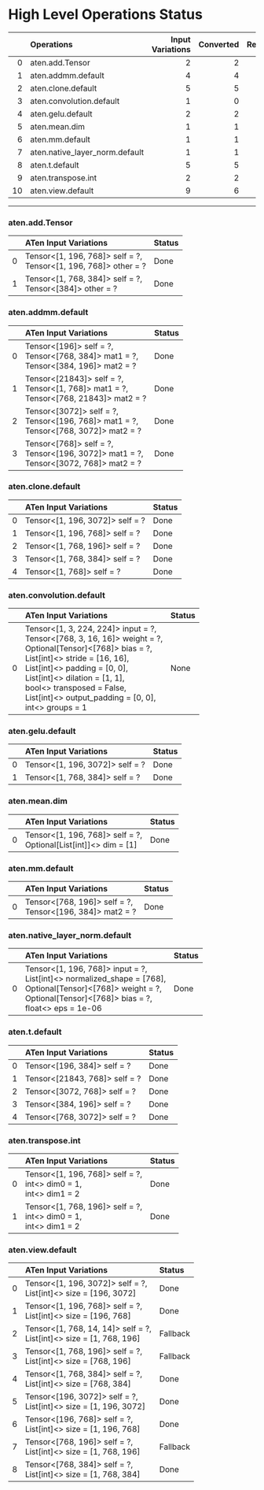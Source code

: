# High Level Operations Status
|    | Operations                     |   Input Variations |   Converted |   Removed |   Fallback | Completed   |   Generality Score |
|---:|:-------------------------------|-------------------:|------------:|----------:|-----------:|:------------|-------------------:|
|  0 | aten.add.Tensor                |                  2 |           2 |         0 |          0 | ✅          |               1    |
|  1 | aten.addmm.default             |                  4 |           4 |         0 |          0 | ✅          |               1    |
|  2 | aten.clone.default             |                  5 |           5 |         0 |          0 | ✅          |               1    |
|  3 | aten.convolution.default       |                  1 |           0 |         0 |          0 | ✘           |               0    |
|  4 | aten.gelu.default              |                  2 |           2 |         0 |          0 | ✅          |               1    |
|  5 | aten.mean.dim                  |                  1 |           1 |         0 |          0 | ✅          |               1    |
|  6 | aten.mm.default                |                  1 |           1 |         0 |          0 | ✅          |               1    |
|  7 | aten.native_layer_norm.default |                  1 |           1 |         0 |          0 | ✅          |               1    |
|  8 | aten.t.default                 |                  5 |           5 |         0 |          0 | ✅          |               1    |
|  9 | aten.transpose.int             |                  2 |           2 |         0 |          0 | ✅          |               1    |
| 10 | aten.view.default              |                  9 |           6 |         0 |          3 | 🚧          |               0.67 |
***
### aten.add.Tensor
|    | ATen Input Variations                                              | Status   |
|---:|:-------------------------------------------------------------------|:---------|
|  0 | Tensor<[1, 196, 768]> self = ?,<br>Tensor<[1, 196, 768]> other = ? | Done     |
|  1 | Tensor<[1, 768, 384]> self = ?,<br>Tensor<[384]> other = ?         | Done     |
### aten.addmm.default
|    | ATen Input Variations                                                                    | Status   |
|---:|:-----------------------------------------------------------------------------------------|:---------|
|  0 | Tensor<[196]> self = ?,<br>Tensor<[768, 384]> mat1 = ?,<br>Tensor<[384, 196]> mat2 = ?   | Done     |
|  1 | Tensor<[21843]> self = ?,<br>Tensor<[1, 768]> mat1 = ?,<br>Tensor<[768, 21843]> mat2 = ? | Done     |
|  2 | Tensor<[3072]> self = ?,<br>Tensor<[196, 768]> mat1 = ?,<br>Tensor<[768, 3072]> mat2 = ? | Done     |
|  3 | Tensor<[768]> self = ?,<br>Tensor<[196, 3072]> mat1 = ?,<br>Tensor<[3072, 768]> mat2 = ? | Done     |
### aten.clone.default
|    | ATen Input Variations           | Status   |
|---:|:--------------------------------|:---------|
|  0 | Tensor<[1, 196, 3072]> self = ? | Done     |
|  1 | Tensor<[1, 196, 768]> self = ?  | Done     |
|  2 | Tensor<[1, 768, 196]> self = ?  | Done     |
|  3 | Tensor<[1, 768, 384]> self = ?  | Done     |
|  4 | Tensor<[1, 768]> self = ?       | Done     |
### aten.convolution.default
|    | ATen Input Variations                                                                                                                                                                                                                                                                                           | Status   |
|---:|:----------------------------------------------------------------------------------------------------------------------------------------------------------------------------------------------------------------------------------------------------------------------------------------------------------------|:---------|
|  0 | Tensor<[1, 3, 224, 224]> input = ?,<br>Tensor<[768, 3, 16, 16]> weight = ?,<br>Optional[Tensor]<[768]> bias = ?,<br>List[int]<> stride = [16, 16],<br>List[int]<> padding = [0, 0],<br>List[int]<> dilation = [1, 1],<br>bool<> transposed = False,<br>List[int]<> output_padding = [0, 0],<br>int<> groups = 1 | None     |
### aten.gelu.default
|    | ATen Input Variations           | Status   |
|---:|:--------------------------------|:---------|
|  0 | Tensor<[1, 196, 3072]> self = ? | Done     |
|  1 | Tensor<[1, 768, 384]> self = ?  | Done     |
### aten.mean.dim
|    | ATen Input Variations                                              | Status   |
|---:|:-------------------------------------------------------------------|:---------|
|  0 | Tensor<[1, 196, 768]> self = ?,<br>Optional[List[int]]<> dim = [1] | Done     |
### aten.mm.default
|    | ATen Input Variations                                       | Status   |
|---:|:------------------------------------------------------------|:---------|
|  0 | Tensor<[768, 196]> self = ?,<br>Tensor<[196, 384]> mat2 = ? | Done     |
### aten.native_layer_norm.default
|    | ATen Input Variations                                                                                                                                                        | Status   |
|---:|:-----------------------------------------------------------------------------------------------------------------------------------------------------------------------------|:---------|
|  0 | Tensor<[1, 196, 768]> input = ?,<br>List[int]<> normalized_shape = [768],<br>Optional[Tensor]<[768]> weight = ?,<br>Optional[Tensor]<[768]> bias = ?,<br>float<> eps = 1e-06 | Done     |
### aten.t.default
|    | ATen Input Variations         | Status   |
|---:|:------------------------------|:---------|
|  0 | Tensor<[196, 384]> self = ?   | Done     |
|  1 | Tensor<[21843, 768]> self = ? | Done     |
|  2 | Tensor<[3072, 768]> self = ?  | Done     |
|  3 | Tensor<[384, 196]> self = ?   | Done     |
|  4 | Tensor<[768, 3072]> self = ?  | Done     |
### aten.transpose.int
|    | ATen Input Variations                                                | Status   |
|---:|:---------------------------------------------------------------------|:---------|
|  0 | Tensor<[1, 196, 768]> self = ?,<br>int<> dim0 = 1,<br>int<> dim1 = 2 | Done     |
|  1 | Tensor<[1, 768, 196]> self = ?,<br>int<> dim0 = 1,<br>int<> dim1 = 2 | Done     |
### aten.view.default
|    | ATen Input Variations                                                  | Status   |
|---:|:-----------------------------------------------------------------------|:---------|
|  0 | Tensor<[1, 196, 3072]> self = ?,<br>List[int]<> size = [196, 3072]     | Done     |
|  1 | Tensor<[1, 196, 768]> self = ?,<br>List[int]<> size = [196, 768]       | Done     |
|  2 | Tensor<[1, 768, 14, 14]> self = ?,<br>List[int]<> size = [1, 768, 196] | Fallback |
|  3 | Tensor<[1, 768, 196]> self = ?,<br>List[int]<> size = [768, 196]       | Fallback |
|  4 | Tensor<[1, 768, 384]> self = ?,<br>List[int]<> size = [768, 384]       | Done     |
|  5 | Tensor<[196, 3072]> self = ?,<br>List[int]<> size = [1, 196, 3072]     | Done     |
|  6 | Tensor<[196, 768]> self = ?,<br>List[int]<> size = [1, 196, 768]       | Done     |
|  7 | Tensor<[768, 196]> self = ?,<br>List[int]<> size = [1, 768, 196]       | Fallback |
|  8 | Tensor<[768, 384]> self = ?,<br>List[int]<> size = [1, 768, 384]       | Done     |

